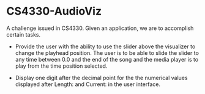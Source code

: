 # CS4330-AudioViz
A challenge issued in CS4330. Given an application, we are to accomplish certain tasks.

* Provide the user with the ability to use the slider above the visualizer to change the playhead position. The user is to be able to slide the slider to any time between 0.0 and the end of the song and the media player is to play from the time position selected.

* Display one digit after the decimal point for the the numerical values displayed after Length: and Current: in the user interface.
